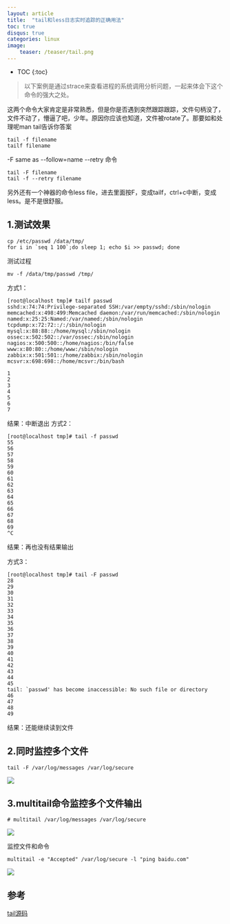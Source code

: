 ```yaml
---
layout: article
title:  "tail和less日志实时追踪的正确用法"
toc: true
disqus: true
categories: linux
image:
    teaser: /teaser/tail.png
---
```


* TOC
{:toc}

>以下案例是通过strace来查看进程的系统调用分析问题，一起来体会下这个命令的强大之处。


这两个命令大家肯定是非常熟悉，但是你是否遇到突然跟踪跟踪，文件句柄没了，文件不动了，懵逼了吧，少年。原因你应该也知道，文件被rotate了。那要如和处理呢man tail告诉你答案
```shell
tail -f filename
tailf filename
```

-F same as --follow=name --retry
命令
```shell
tail -F filename 
tail -f --retry filename
```
另外还有一个神器的命令less file，进去里面按F，变成tailf，ctrl+c中断，变成less。是不是很舒服。

## 1.测试效果
```shell
cp /etc/passwd /data/tmp/
for i in `seq 1 100`;do sleep 1; echo $i >> passwd; done
```
测试过程 
```shell
mv -f /data/tmp/passwd /tmp/
```
方式1：
```shell
[root@localhost tmp]# tailf passwd 
sshd:x:74:74:Privilege-separated SSH:/var/empty/sshd:/sbin/nologin
memcached:x:498:499:Memcached daemon:/var/run/memcached:/sbin/nologin
named:x:25:25:Named:/var/named:/sbin/nologin
tcpdump:x:72:72::/:/sbin/nologin
mysql:x:88:88::/home/mysql:/sbin/nologin
ossec:x:502:502::/var/ossec:/sbin/nologin
nagios:x:500:500::/home/nagios:/bin/false
www:x:80:80::/home/www:/sbin/nologin
zabbix:x:501:501::/home/zabbix:/sbin/nologin
mcsvr:x:698:698::/home/mcsvr:/bin/bash

1
2
3
4
5
6
7
```
结果：中断退出
方式2：
```shell
[root@localhost tmp]# tail -f passwd  
55
56
57
58
59
60
61
62
63
64
65
66
67
68
69
^C
```
结果：再也没有结果输出

方式3：
```shell
[root@localhost tmp]# tail -F passwd  
28
29
30
31
32
33
34
35
36
37
38
39
40
41
42
43
44
45
tail: `passwd' has become inaccessible: No such file or directory
46
47
48
49
```
结果：还能继续读到文件

## 2.同时监控多个文件
```shell
tail -F /var/log/messages /var/log/secure
```

![](./_image/2018-03-04-20-22-00.jpg)
## 3.multitail命令监控多个文件输出
```shell
# multitail /var/log/messages /var/log/secure
```
![](./_image/2018-03-04-20-24-35.jpg)

监控文件和命令
```shell
multitail -e "Accepted" /var/log/secure -l "ping baidu.com" 
```
![](./_image/2018-03-11-21-05-41.jpg)

## 参考
[tail源码](http://git.savannah.gnu.org/cgit/coreutils.git/tree/src/tail.c)